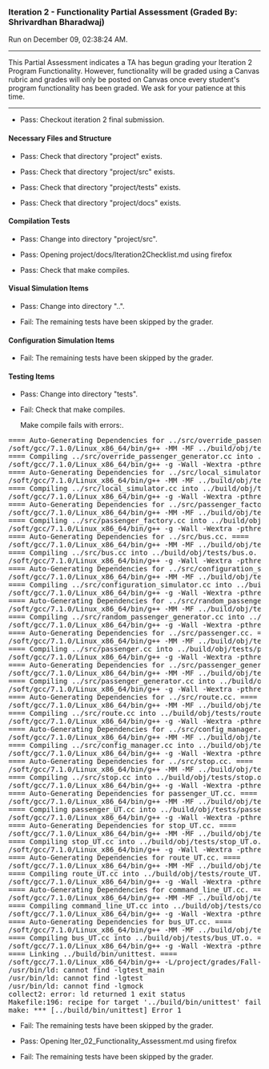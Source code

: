 ### Iteration 2 - Functionality Partial Assessment (Graded By: Shrivardhan Bharadwaj)

Run on December 09, 02:38:24 AM.

<hr>

This Partial Assessment indicates a TA has begun grading your Iteration 2 Program Functionality. However, functionality will be graded using a Canvas rubric and grades will only be posted on Canvas once every student's program functionality has been graded. We ask for your patience at this time.

<hr>

+ Pass: Checkout iteration 2 final submission.




#### Necessary Files and Structure

+ Pass: Check that directory "project" exists.

+ Pass: Check that directory "project/src" exists.

+ Pass: Check that directory "project/tests" exists.

+ Pass: Check that directory "project/docs" exists.


#### Compilation Tests

+ Pass: Change into directory "project/src".

+ Pass: Opening project/docs/Iteration2Checklist.md using firefox

+ Pass: Check that make compiles.




#### Visual Simulation Items

+ Pass: Change into directory "..".

+ Fail: The remaining tests have been skipped by the grader.


#### Configuration Simulation Items

+ Fail: The remaining tests have been skipped by the grader.


#### Testing Items

+ Pass: Change into directory "tests".

+ Fail: Check that make compiles.

    Make compile fails with errors:.
<pre>==== Auto-Generating Dependencies for ../src/override_passenger_generator.cc. ====
/soft/gcc/7.1.0/Linux_x86_64/bin/g++ -MM -MF ../build/obj/tests/override_passenger_generator.d -MP -MT ../build/obj/tests/override_passenger_generator.o -g -Wall -Wextra -pthread -fprofile-arcs -ftest-coverage -c -I/project/grades/Fall-2019/csci3081/bhara054/grading-environment/grading-scripts/grading/Iter_02_Functionality_Assessment/repo-teh00001/external/install/include -I.. -I. -isystem/project/grades/Fall-2019/csci3081/bhara054/grading-environment/grading-scripts/grading/Iter_02_Functionality_Assessment/repo-teh00001/external/install/include   -std=c++11 ../src/override_passenger_generator.cc
==== Compiling ../src/override_passenger_generator.cc into ../build/obj/tests/override_passenger_generator.o. ====
/soft/gcc/7.1.0/Linux_x86_64/bin/g++ -g -Wall -Wextra -pthread -fprofile-arcs -ftest-coverage -c -I/project/grades/Fall-2019/csci3081/bhara054/grading-environment/grading-scripts/grading/Iter_02_Functionality_Assessment/repo-teh00001/external/install/include -I.. -I. -isystem/project/grades/Fall-2019/csci3081/bhara054/grading-environment/grading-scripts/grading/Iter_02_Functionality_Assessment/repo-teh00001/external/install/include   -std=c++11  -c -o  ../build/obj/tests/override_passenger_generator.o ../src/override_passenger_generator.cc
==== Auto-Generating Dependencies for ../src/local_simulator.cc. ====
/soft/gcc/7.1.0/Linux_x86_64/bin/g++ -MM -MF ../build/obj/tests/local_simulator.d -MP -MT ../build/obj/tests/local_simulator.o -g -Wall -Wextra -pthread -fprofile-arcs -ftest-coverage -c -I/project/grades/Fall-2019/csci3081/bhara054/grading-environment/grading-scripts/grading/Iter_02_Functionality_Assessment/repo-teh00001/external/install/include -I.. -I. -isystem/project/grades/Fall-2019/csci3081/bhara054/grading-environment/grading-scripts/grading/Iter_02_Functionality_Assessment/repo-teh00001/external/install/include   -std=c++11 ../src/local_simulator.cc
==== Compiling ../src/local_simulator.cc into ../build/obj/tests/local_simulator.o. ====
/soft/gcc/7.1.0/Linux_x86_64/bin/g++ -g -Wall -Wextra -pthread -fprofile-arcs -ftest-coverage -c -I/project/grades/Fall-2019/csci3081/bhara054/grading-environment/grading-scripts/grading/Iter_02_Functionality_Assessment/repo-teh00001/external/install/include -I.. -I. -isystem/project/grades/Fall-2019/csci3081/bhara054/grading-environment/grading-scripts/grading/Iter_02_Functionality_Assessment/repo-teh00001/external/install/include   -std=c++11  -c -o  ../build/obj/tests/local_simulator.o ../src/local_simulator.cc
==== Auto-Generating Dependencies for ../src/passenger_factory.cc. ====
/soft/gcc/7.1.0/Linux_x86_64/bin/g++ -MM -MF ../build/obj/tests/passenger_factory.d -MP -MT ../build/obj/tests/passenger_factory.o -g -Wall -Wextra -pthread -fprofile-arcs -ftest-coverage -c -I/project/grades/Fall-2019/csci3081/bhara054/grading-environment/grading-scripts/grading/Iter_02_Functionality_Assessment/repo-teh00001/external/install/include -I.. -I. -isystem/project/grades/Fall-2019/csci3081/bhara054/grading-environment/grading-scripts/grading/Iter_02_Functionality_Assessment/repo-teh00001/external/install/include   -std=c++11 ../src/passenger_factory.cc
==== Compiling ../src/passenger_factory.cc into ../build/obj/tests/passenger_factory.o. ====
/soft/gcc/7.1.0/Linux_x86_64/bin/g++ -g -Wall -Wextra -pthread -fprofile-arcs -ftest-coverage -c -I/project/grades/Fall-2019/csci3081/bhara054/grading-environment/grading-scripts/grading/Iter_02_Functionality_Assessment/repo-teh00001/external/install/include -I.. -I. -isystem/project/grades/Fall-2019/csci3081/bhara054/grading-environment/grading-scripts/grading/Iter_02_Functionality_Assessment/repo-teh00001/external/install/include   -std=c++11  -c -o  ../build/obj/tests/passenger_factory.o ../src/passenger_factory.cc
==== Auto-Generating Dependencies for ../src/bus.cc. ====
/soft/gcc/7.1.0/Linux_x86_64/bin/g++ -MM -MF ../build/obj/tests/bus.d -MP -MT ../build/obj/tests/bus.o -g -Wall -Wextra -pthread -fprofile-arcs -ftest-coverage -c -I/project/grades/Fall-2019/csci3081/bhara054/grading-environment/grading-scripts/grading/Iter_02_Functionality_Assessment/repo-teh00001/external/install/include -I.. -I. -isystem/project/grades/Fall-2019/csci3081/bhara054/grading-environment/grading-scripts/grading/Iter_02_Functionality_Assessment/repo-teh00001/external/install/include   -std=c++11 ../src/bus.cc
==== Compiling ../src/bus.cc into ../build/obj/tests/bus.o. ====
/soft/gcc/7.1.0/Linux_x86_64/bin/g++ -g -Wall -Wextra -pthread -fprofile-arcs -ftest-coverage -c -I/project/grades/Fall-2019/csci3081/bhara054/grading-environment/grading-scripts/grading/Iter_02_Functionality_Assessment/repo-teh00001/external/install/include -I.. -I. -isystem/project/grades/Fall-2019/csci3081/bhara054/grading-environment/grading-scripts/grading/Iter_02_Functionality_Assessment/repo-teh00001/external/install/include   -std=c++11  -c -o  ../build/obj/tests/bus.o ../src/bus.cc
==== Auto-Generating Dependencies for ../src/configuration_simulator.cc. ====
/soft/gcc/7.1.0/Linux_x86_64/bin/g++ -MM -MF ../build/obj/tests/configuration_simulator.d -MP -MT ../build/obj/tests/configuration_simulator.o -g -Wall -Wextra -pthread -fprofile-arcs -ftest-coverage -c -I/project/grades/Fall-2019/csci3081/bhara054/grading-environment/grading-scripts/grading/Iter_02_Functionality_Assessment/repo-teh00001/external/install/include -I.. -I. -isystem/project/grades/Fall-2019/csci3081/bhara054/grading-environment/grading-scripts/grading/Iter_02_Functionality_Assessment/repo-teh00001/external/install/include   -std=c++11 ../src/configuration_simulator.cc
==== Compiling ../src/configuration_simulator.cc into ../build/obj/tests/configuration_simulator.o. ====
/soft/gcc/7.1.0/Linux_x86_64/bin/g++ -g -Wall -Wextra -pthread -fprofile-arcs -ftest-coverage -c -I/project/grades/Fall-2019/csci3081/bhara054/grading-environment/grading-scripts/grading/Iter_02_Functionality_Assessment/repo-teh00001/external/install/include -I.. -I. -isystem/project/grades/Fall-2019/csci3081/bhara054/grading-environment/grading-scripts/grading/Iter_02_Functionality_Assessment/repo-teh00001/external/install/include   -std=c++11  -c -o  ../build/obj/tests/configuration_simulator.o ../src/configuration_simulator.cc
==== Auto-Generating Dependencies for ../src/random_passenger_generator.cc. ====
/soft/gcc/7.1.0/Linux_x86_64/bin/g++ -MM -MF ../build/obj/tests/random_passenger_generator.d -MP -MT ../build/obj/tests/random_passenger_generator.o -g -Wall -Wextra -pthread -fprofile-arcs -ftest-coverage -c -I/project/grades/Fall-2019/csci3081/bhara054/grading-environment/grading-scripts/grading/Iter_02_Functionality_Assessment/repo-teh00001/external/install/include -I.. -I. -isystem/project/grades/Fall-2019/csci3081/bhara054/grading-environment/grading-scripts/grading/Iter_02_Functionality_Assessment/repo-teh00001/external/install/include   -std=c++11 ../src/random_passenger_generator.cc
==== Compiling ../src/random_passenger_generator.cc into ../build/obj/tests/random_passenger_generator.o. ====
/soft/gcc/7.1.0/Linux_x86_64/bin/g++ -g -Wall -Wextra -pthread -fprofile-arcs -ftest-coverage -c -I/project/grades/Fall-2019/csci3081/bhara054/grading-environment/grading-scripts/grading/Iter_02_Functionality_Assessment/repo-teh00001/external/install/include -I.. -I. -isystem/project/grades/Fall-2019/csci3081/bhara054/grading-environment/grading-scripts/grading/Iter_02_Functionality_Assessment/repo-teh00001/external/install/include   -std=c++11  -c -o  ../build/obj/tests/random_passenger_generator.o ../src/random_passenger_generator.cc
==== Auto-Generating Dependencies for ../src/passenger.cc. ====
/soft/gcc/7.1.0/Linux_x86_64/bin/g++ -MM -MF ../build/obj/tests/passenger.d -MP -MT ../build/obj/tests/passenger.o -g -Wall -Wextra -pthread -fprofile-arcs -ftest-coverage -c -I/project/grades/Fall-2019/csci3081/bhara054/grading-environment/grading-scripts/grading/Iter_02_Functionality_Assessment/repo-teh00001/external/install/include -I.. -I. -isystem/project/grades/Fall-2019/csci3081/bhara054/grading-environment/grading-scripts/grading/Iter_02_Functionality_Assessment/repo-teh00001/external/install/include   -std=c++11 ../src/passenger.cc
==== Compiling ../src/passenger.cc into ../build/obj/tests/passenger.o. ====
/soft/gcc/7.1.0/Linux_x86_64/bin/g++ -g -Wall -Wextra -pthread -fprofile-arcs -ftest-coverage -c -I/project/grades/Fall-2019/csci3081/bhara054/grading-environment/grading-scripts/grading/Iter_02_Functionality_Assessment/repo-teh00001/external/install/include -I.. -I. -isystem/project/grades/Fall-2019/csci3081/bhara054/grading-environment/grading-scripts/grading/Iter_02_Functionality_Assessment/repo-teh00001/external/install/include   -std=c++11  -c -o  ../build/obj/tests/passenger.o ../src/passenger.cc
==== Auto-Generating Dependencies for ../src/passenger_generator.cc. ====
/soft/gcc/7.1.0/Linux_x86_64/bin/g++ -MM -MF ../build/obj/tests/passenger_generator.d -MP -MT ../build/obj/tests/passenger_generator.o -g -Wall -Wextra -pthread -fprofile-arcs -ftest-coverage -c -I/project/grades/Fall-2019/csci3081/bhara054/grading-environment/grading-scripts/grading/Iter_02_Functionality_Assessment/repo-teh00001/external/install/include -I.. -I. -isystem/project/grades/Fall-2019/csci3081/bhara054/grading-environment/grading-scripts/grading/Iter_02_Functionality_Assessment/repo-teh00001/external/install/include   -std=c++11 ../src/passenger_generator.cc
==== Compiling ../src/passenger_generator.cc into ../build/obj/tests/passenger_generator.o. ====
/soft/gcc/7.1.0/Linux_x86_64/bin/g++ -g -Wall -Wextra -pthread -fprofile-arcs -ftest-coverage -c -I/project/grades/Fall-2019/csci3081/bhara054/grading-environment/grading-scripts/grading/Iter_02_Functionality_Assessment/repo-teh00001/external/install/include -I.. -I. -isystem/project/grades/Fall-2019/csci3081/bhara054/grading-environment/grading-scripts/grading/Iter_02_Functionality_Assessment/repo-teh00001/external/install/include   -std=c++11  -c -o  ../build/obj/tests/passenger_generator.o ../src/passenger_generator.cc
==== Auto-Generating Dependencies for ../src/route.cc. ====
/soft/gcc/7.1.0/Linux_x86_64/bin/g++ -MM -MF ../build/obj/tests/route.d -MP -MT ../build/obj/tests/route.o -g -Wall -Wextra -pthread -fprofile-arcs -ftest-coverage -c -I/project/grades/Fall-2019/csci3081/bhara054/grading-environment/grading-scripts/grading/Iter_02_Functionality_Assessment/repo-teh00001/external/install/include -I.. -I. -isystem/project/grades/Fall-2019/csci3081/bhara054/grading-environment/grading-scripts/grading/Iter_02_Functionality_Assessment/repo-teh00001/external/install/include   -std=c++11 ../src/route.cc
==== Compiling ../src/route.cc into ../build/obj/tests/route.o. ====
/soft/gcc/7.1.0/Linux_x86_64/bin/g++ -g -Wall -Wextra -pthread -fprofile-arcs -ftest-coverage -c -I/project/grades/Fall-2019/csci3081/bhara054/grading-environment/grading-scripts/grading/Iter_02_Functionality_Assessment/repo-teh00001/external/install/include -I.. -I. -isystem/project/grades/Fall-2019/csci3081/bhara054/grading-environment/grading-scripts/grading/Iter_02_Functionality_Assessment/repo-teh00001/external/install/include   -std=c++11  -c -o  ../build/obj/tests/route.o ../src/route.cc
==== Auto-Generating Dependencies for ../src/config_manager.cc. ====
/soft/gcc/7.1.0/Linux_x86_64/bin/g++ -MM -MF ../build/obj/tests/config_manager.d -MP -MT ../build/obj/tests/config_manager.o -g -Wall -Wextra -pthread -fprofile-arcs -ftest-coverage -c -I/project/grades/Fall-2019/csci3081/bhara054/grading-environment/grading-scripts/grading/Iter_02_Functionality_Assessment/repo-teh00001/external/install/include -I.. -I. -isystem/project/grades/Fall-2019/csci3081/bhara054/grading-environment/grading-scripts/grading/Iter_02_Functionality_Assessment/repo-teh00001/external/install/include   -std=c++11 ../src/config_manager.cc
==== Compiling ../src/config_manager.cc into ../build/obj/tests/config_manager.o. ====
/soft/gcc/7.1.0/Linux_x86_64/bin/g++ -g -Wall -Wextra -pthread -fprofile-arcs -ftest-coverage -c -I/project/grades/Fall-2019/csci3081/bhara054/grading-environment/grading-scripts/grading/Iter_02_Functionality_Assessment/repo-teh00001/external/install/include -I.. -I. -isystem/project/grades/Fall-2019/csci3081/bhara054/grading-environment/grading-scripts/grading/Iter_02_Functionality_Assessment/repo-teh00001/external/install/include   -std=c++11  -c -o  ../build/obj/tests/config_manager.o ../src/config_manager.cc
==== Auto-Generating Dependencies for ../src/stop.cc. ====
/soft/gcc/7.1.0/Linux_x86_64/bin/g++ -MM -MF ../build/obj/tests/stop.d -MP -MT ../build/obj/tests/stop.o -g -Wall -Wextra -pthread -fprofile-arcs -ftest-coverage -c -I/project/grades/Fall-2019/csci3081/bhara054/grading-environment/grading-scripts/grading/Iter_02_Functionality_Assessment/repo-teh00001/external/install/include -I.. -I. -isystem/project/grades/Fall-2019/csci3081/bhara054/grading-environment/grading-scripts/grading/Iter_02_Functionality_Assessment/repo-teh00001/external/install/include   -std=c++11 ../src/stop.cc
==== Compiling ../src/stop.cc into ../build/obj/tests/stop.o. ====
/soft/gcc/7.1.0/Linux_x86_64/bin/g++ -g -Wall -Wextra -pthread -fprofile-arcs -ftest-coverage -c -I/project/grades/Fall-2019/csci3081/bhara054/grading-environment/grading-scripts/grading/Iter_02_Functionality_Assessment/repo-teh00001/external/install/include -I.. -I. -isystem/project/grades/Fall-2019/csci3081/bhara054/grading-environment/grading-scripts/grading/Iter_02_Functionality_Assessment/repo-teh00001/external/install/include   -std=c++11  -c -o  ../build/obj/tests/stop.o ../src/stop.cc
==== Auto-Generating Dependencies for passenger_UT.cc. ====
/soft/gcc/7.1.0/Linux_x86_64/bin/g++ -MM -MF ../build/obj/tests/passenger_UT.d -MP -MT ../build/obj/tests/passenger_UT.o -g -Wall -Wextra -pthread -fprofile-arcs -ftest-coverage -c -I/project/grades/Fall-2019/csci3081/bhara054/grading-environment/grading-scripts/grading/Iter_02_Functionality_Assessment/repo-teh00001/external/install/include -I.. -I. -isystem/project/grades/Fall-2019/csci3081/bhara054/grading-environment/grading-scripts/grading/Iter_02_Functionality_Assessment/repo-teh00001/external/install/include   -std=c++11 passenger_UT.cc
==== Compiling passenger_UT.cc into ../build/obj/tests/passenger_UT.o. ====
/soft/gcc/7.1.0/Linux_x86_64/bin/g++ -g -Wall -Wextra -pthread -fprofile-arcs -ftest-coverage -c -I/project/grades/Fall-2019/csci3081/bhara054/grading-environment/grading-scripts/grading/Iter_02_Functionality_Assessment/repo-teh00001/external/install/include -I.. -I. -isystem/project/grades/Fall-2019/csci3081/bhara054/grading-environment/grading-scripts/grading/Iter_02_Functionality_Assessment/repo-teh00001/external/install/include   -std=c++11  -c -o  ../build/obj/tests/passenger_UT.o passenger_UT.cc
==== Auto-Generating Dependencies for stop_UT.cc. ====
/soft/gcc/7.1.0/Linux_x86_64/bin/g++ -MM -MF ../build/obj/tests/stop_UT.d -MP -MT ../build/obj/tests/stop_UT.o -g -Wall -Wextra -pthread -fprofile-arcs -ftest-coverage -c -I/project/grades/Fall-2019/csci3081/bhara054/grading-environment/grading-scripts/grading/Iter_02_Functionality_Assessment/repo-teh00001/external/install/include -I.. -I. -isystem/project/grades/Fall-2019/csci3081/bhara054/grading-environment/grading-scripts/grading/Iter_02_Functionality_Assessment/repo-teh00001/external/install/include   -std=c++11 stop_UT.cc
==== Compiling stop_UT.cc into ../build/obj/tests/stop_UT.o. ====
/soft/gcc/7.1.0/Linux_x86_64/bin/g++ -g -Wall -Wextra -pthread -fprofile-arcs -ftest-coverage -c -I/project/grades/Fall-2019/csci3081/bhara054/grading-environment/grading-scripts/grading/Iter_02_Functionality_Assessment/repo-teh00001/external/install/include -I.. -I. -isystem/project/grades/Fall-2019/csci3081/bhara054/grading-environment/grading-scripts/grading/Iter_02_Functionality_Assessment/repo-teh00001/external/install/include   -std=c++11  -c -o  ../build/obj/tests/stop_UT.o stop_UT.cc
==== Auto-Generating Dependencies for route_UT.cc. ====
/soft/gcc/7.1.0/Linux_x86_64/bin/g++ -MM -MF ../build/obj/tests/route_UT.d -MP -MT ../build/obj/tests/route_UT.o -g -Wall -Wextra -pthread -fprofile-arcs -ftest-coverage -c -I/project/grades/Fall-2019/csci3081/bhara054/grading-environment/grading-scripts/grading/Iter_02_Functionality_Assessment/repo-teh00001/external/install/include -I.. -I. -isystem/project/grades/Fall-2019/csci3081/bhara054/grading-environment/grading-scripts/grading/Iter_02_Functionality_Assessment/repo-teh00001/external/install/include   -std=c++11 route_UT.cc
==== Compiling route_UT.cc into ../build/obj/tests/route_UT.o. ====
/soft/gcc/7.1.0/Linux_x86_64/bin/g++ -g -Wall -Wextra -pthread -fprofile-arcs -ftest-coverage -c -I/project/grades/Fall-2019/csci3081/bhara054/grading-environment/grading-scripts/grading/Iter_02_Functionality_Assessment/repo-teh00001/external/install/include -I.. -I. -isystem/project/grades/Fall-2019/csci3081/bhara054/grading-environment/grading-scripts/grading/Iter_02_Functionality_Assessment/repo-teh00001/external/install/include   -std=c++11  -c -o  ../build/obj/tests/route_UT.o route_UT.cc
==== Auto-Generating Dependencies for command_line_UT.cc. ====
/soft/gcc/7.1.0/Linux_x86_64/bin/g++ -MM -MF ../build/obj/tests/command_line_UT.d -MP -MT ../build/obj/tests/command_line_UT.o -g -Wall -Wextra -pthread -fprofile-arcs -ftest-coverage -c -I/project/grades/Fall-2019/csci3081/bhara054/grading-environment/grading-scripts/grading/Iter_02_Functionality_Assessment/repo-teh00001/external/install/include -I.. -I. -isystem/project/grades/Fall-2019/csci3081/bhara054/grading-environment/grading-scripts/grading/Iter_02_Functionality_Assessment/repo-teh00001/external/install/include   -std=c++11 command_line_UT.cc
==== Compiling command_line_UT.cc into ../build/obj/tests/command_line_UT.o. ====
/soft/gcc/7.1.0/Linux_x86_64/bin/g++ -g -Wall -Wextra -pthread -fprofile-arcs -ftest-coverage -c -I/project/grades/Fall-2019/csci3081/bhara054/grading-environment/grading-scripts/grading/Iter_02_Functionality_Assessment/repo-teh00001/external/install/include -I.. -I. -isystem/project/grades/Fall-2019/csci3081/bhara054/grading-environment/grading-scripts/grading/Iter_02_Functionality_Assessment/repo-teh00001/external/install/include   -std=c++11  -c -o  ../build/obj/tests/command_line_UT.o command_line_UT.cc
==== Auto-Generating Dependencies for bus_UT.cc. ====
/soft/gcc/7.1.0/Linux_x86_64/bin/g++ -MM -MF ../build/obj/tests/bus_UT.d -MP -MT ../build/obj/tests/bus_UT.o -g -Wall -Wextra -pthread -fprofile-arcs -ftest-coverage -c -I/project/grades/Fall-2019/csci3081/bhara054/grading-environment/grading-scripts/grading/Iter_02_Functionality_Assessment/repo-teh00001/external/install/include -I.. -I. -isystem/project/grades/Fall-2019/csci3081/bhara054/grading-environment/grading-scripts/grading/Iter_02_Functionality_Assessment/repo-teh00001/external/install/include   -std=c++11 bus_UT.cc
==== Compiling bus_UT.cc into ../build/obj/tests/bus_UT.o. ====
/soft/gcc/7.1.0/Linux_x86_64/bin/g++ -g -Wall -Wextra -pthread -fprofile-arcs -ftest-coverage -c -I/project/grades/Fall-2019/csci3081/bhara054/grading-environment/grading-scripts/grading/Iter_02_Functionality_Assessment/repo-teh00001/external/install/include -I.. -I. -isystem/project/grades/Fall-2019/csci3081/bhara054/grading-environment/grading-scripts/grading/Iter_02_Functionality_Assessment/repo-teh00001/external/install/include   -std=c++11  -c -o  ../build/obj/tests/bus_UT.o bus_UT.cc
==== Linking ../build/bin/unittest. ====
/soft/gcc/7.1.0/Linux_x86_64/bin/g++ -L/project/grades/Fall-2019/csci3081/bhara054/grading-environment/grading-scripts/grading/Iter_02_Functionality_Assessment/repo-teh00001/external/install/lib -pthread -fprofile-arcs -ftest-coverage ../build/obj/tests/override_passenger_generator.o ../build/obj/tests/local_simulator.o ../build/obj/tests/passenger_factory.o ../build/obj/tests/bus.o ../build/obj/tests/configuration_simulator.o ../build/obj/tests/random_passenger_generator.o ../build/obj/tests/passenger.o ../build/obj/tests/passenger_generator.o ../build/obj/tests/route.o ../build/obj/tests/config_manager.o ../build/obj/tests/stop.o ../build/obj/tests/passenger_UT.o ../build/obj/tests/stop_UT.o ../build/obj/tests/route_UT.o ../build/obj/tests/command_line_UT.o ../build/obj/tests/bus_UT.o -o ../build/bin/unittest -lgtest_main -lgtest -lgmock -Wl,-rpath,/project/grades/Fall-2019/csci3081/bhara054/grading-environment/grading-scripts/grading/Iter_02_Functionality_Assessment/repo-teh00001/external/install/lib -lGL
/usr/bin/ld: cannot find -lgtest_main
/usr/bin/ld: cannot find -lgtest
/usr/bin/ld: cannot find -lgmock
collect2: error: ld returned 1 exit status
Makefile:196: recipe for target '../build/bin/unittest' failed
make: *** [../build/bin/unittest] Error 1
</pre>



+ Fail: The remaining tests have been skipped by the grader.

+ Pass: Opening Iter_02_Functionality_Assessment.md using firefox

+ Fail: The remaining tests have been skipped by the grader.

